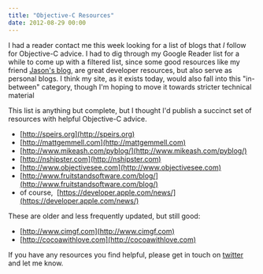 ```yaml
---
title: "Objective-C Resources"
date: 2012-08-29 00:00
---
```


I had a reader contact me this week looking for a list of blogs that _I_ follow for Objective-C advice. I had to dig through my Google Reader list for a while to come up with a filtered list, since some good resources like my friend [Jason's blog](http://nearthespeedoflight.com), are great developer resources, but also serve as personal blogs. I think my site, as it exists today, would also fall into this "in-between" category, though I'm hoping to move it towards stricter technical material

This list is anything but complete, but I thought I'd publish a succinct set of resources with helpful Objective-C advice.

- [http://speirs.org](http://speirs.org)
- [http://mattgemmell.com](http://mattgemmell.com)
- [http://www.mikeash.com/pyblog/](http://www.mikeash.com/pyblog/)
- [http://nshipster.com](http://nshipster.com)
- [http://www.objectivesee.com](http://www.objectivesee.com)
- [http://www.fruitstandsoftware.com/blog/](http://www.fruitstandsoftware.com/blog/)
- of course,&nbsp; [https://developer.apple.com/news/](https://developer.apple.com/news/)

These are older and less frequently updated, but still good:

- [http://www.cimgf.com](http://www.cimgf.com)
- [http://cocoawithlove.com](http://cocoawithlove.com)

If you have any resources you find helpful, please get in touch on [twitter](http://twitter.com/ashfurrow) and let me know.

<!-- more -->
